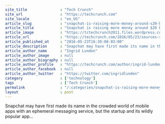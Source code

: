```yaml
---
site_title               : "Tech Crunch"
site_url                 : "https://techcrunch.com"
site_locale              : "en_US"
article_slug             : "snapchat-is-raising-more-money-around-s20-billion-valuation"
article_title            : "Snapchat is raising more money around $20 billion valuation"
article_image            : "https://tctechcrunch2011.files.wordpress.com/2013/11/snapchat-still.jpg?w=764&h=400&crop=1"
article_url              : "https://techcrunch.com/2016/05/23/sources-snapchat-is-raising-more-money-at-about-a-20-billion-valuation/"
article_published_at     : "2016-05-23T16:30:08-03:00"
article_description      : "Snapchat may have first made its name in the crowded world of mobile apps with an ephemeral messaging service, but the startup and its wildly popular app..."
article_author_name      : "Ingrid Lunden"
article_author_image     : null
article_author_biography : null
article_author_profile   : "https://techcrunch.com/author/ingrid-lunden/"
article_author_facebook  : null
article_author_twitter   : "https://twitter.com/ingridlunden"
category                 : ['technology']
tags                     : ['Tech Crunch']
permalink                : "/:categories/snapchat-is-raising-more-money-around-s20-billion-valuation/"
layout                   : post
---
```


Snapchat may have first made its name in the crowded world of mobile apps with an ephemeral messaging service, but the startup and its wildly popular app...
